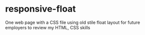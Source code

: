 # responsive-float
One web page with a CSS file using old stile float layout for future employers to review my HTML, CSS skills
